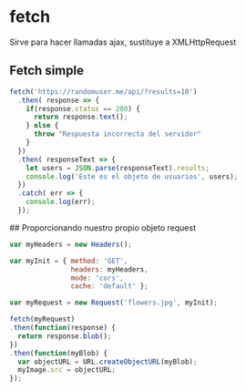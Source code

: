 # fetch
Sirve para hacer llamadas ajax, sustituye a XMLHttpRequest

## Fetch simple
```javaScript
fetch('https://randomuser.me/api/?results=10')
  .then( response => {
    if(response.status == 200) {
      return response.text();
    } else {
      throw "Respuesta incorrecta del servidor" 
    }
  })
  .then( responseText => {
    let users = JSON.parse(responseText).results;
    console.log('Este es el objeto de usuarios', users);
  })
  .catch( err => {
    console.log(err);
  });
```

## Proporcionando nuestro propio objeto request
```javaScript
var myHeaders = new Headers();

var myInit = { method: 'GET',
               headers: myHeaders,
               mode: 'cors',
               cache: 'default' };

var myRequest = new Request('flowers.jpg', myInit);

fetch(myRequest)
.then(function(response) {
  return response.blob();
})
.then(function(myBlob) {
  var objectURL = URL.createObjectURL(myBlob);
  myImage.src = objectURL;
});
```
